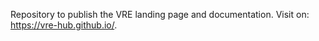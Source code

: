 Repository to publish the VRE landing page and documentation. Visit on: https://vre-hub.github.io/. 
